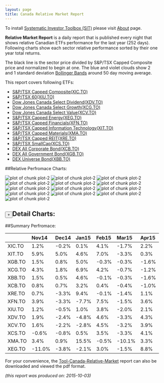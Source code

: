 ```yaml
---
layout: page
title: Canada Relative Market Report
---
```



To install [Systematic Investor Toolbox (SIT)](https://github.com/systematicinvestor/SIT) please visit [About](/about) page.





**Relative Market Report** is a daily report that is published every night 
that shows relative Canadian ETFs performance 
for the last year (252 days). Following charts show each sector relative 
performance sorted by their one year total returns. 

The black line is the sector price divided by S&P/TSX Capped Composite price 
and normalized to begin at one. 
The blue and violet clouds show 2 and 1 standard deviation 
[Bollinger Bands](http://en.wikipedia.org/wiki/Bollinger_Bands)
around 50 day moving average. 

This report covers following ETFs:

* [S&P/TSX Capped Composite(XIC.TO)](http://finance.yahoo.com/q/hl?s=XIC.TO)
* [S&P/TSX 60(XIU.TO)](http://finance.yahoo.com/q/hl?s=XIU.TO)
* [Dow Jones Canada Select Dividend(XDV.TO)](http://finance.yahoo.com/q/hl?s=XDV.TO)
* [Dow Jones Canada Select Growth(XCG.TO)](http://finance.yahoo.com/q/hl?s=XCG.TO)
* [Dow Jones Canada Select Value(XCV.TO)](http://finance.yahoo.com/q/hl?s=XCV.TO)
* [S&P/TSX Capped Energy(XEG.TO)](http://finance.yahoo.com/q/hl?s=XEG.TO)
* [S&P/TSX Capped Financials(XFN.TO)](http://finance.yahoo.com/q/hl?s=XFN.TO)
* [S&P/TSX Capped Information Technology(XIT.TO)](http://finance.yahoo.com/q/hl?s=XIT.TO)
* [S&P/TSX Capped Materials(XMA.TO)](http://finance.yahoo.com/q/hl?s=XMA.TO)
* [S&P/TSX Capped REIT(XRE.TO)](http://finance.yahoo.com/q/hl?s=XRE.TO)
* [S&P/TSX SmallCap(XCS.TO)](http://finance.yahoo.com/q/hl?s=XCS.TO)
* [DEX All Corporate Bond(XCB.TO)](http://finance.yahoo.com/q/hl?s=XCB.TO)
* [DEX All Government Bond(XGB.TO)](http://finance.yahoo.com/q/hl?s=XGB.TO)
* [DEX Universe Bond(XBB.TO)](http://finance.yahoo.com/q/hl?s=XBB.TO)


##Relative Perfromace Charts:
    


![plot of chunk plot-2](/public/images/Tool-Canada-Relative-Market/plot-2-1.png) ![plot of chunk plot-2](/public/images/Tool-Canada-Relative-Market/plot-2-2.png) ![plot of chunk plot-2](/public/images/Tool-Canada-Relative-Market/plot-2-3.png) ![plot of chunk plot-2](/public/images/Tool-Canada-Relative-Market/plot-2-4.png) ![plot of chunk plot-2](/public/images/Tool-Canada-Relative-Market/plot-2-5.png) ![plot of chunk plot-2](/public/images/Tool-Canada-Relative-Market/plot-2-6.png) ![plot of chunk plot-2](/public/images/Tool-Canada-Relative-Market/plot-2-7.png) ![plot of chunk plot-2](/public/images/Tool-Canada-Relative-Market/plot-2-8.png) ![plot of chunk plot-2](/public/images/Tool-Canada-Relative-Market/plot-2-9.png) ![plot of chunk plot-2](/public/images/Tool-Canada-Relative-Market/plot-2-10.png) ![plot of chunk plot-2](/public/images/Tool-Canada-Relative-Market/plot-2-11.png) ![plot of chunk plot-2](/public/images/Tool-Canada-Relative-Market/plot-2-12.png) ![plot of chunk plot-2](/public/images/Tool-Canada-Relative-Market/plot-2-13.png) 

<input type="button" class="btn btn-sm" value="+">Detail Charts:
---
    




<div markdown="1" style="display:none;">
    


![plot of chunk plot-2](/public/images/Tool-Canada-Relative-Market/plot-2-14.png) ![plot of chunk plot-2](/public/images/Tool-Canada-Relative-Market/plot-2-15.png) ![plot of chunk plot-2](/public/images/Tool-Canada-Relative-Market/plot-2-16.png) ![plot of chunk plot-2](/public/images/Tool-Canada-Relative-Market/plot-2-17.png) ![plot of chunk plot-2](/public/images/Tool-Canada-Relative-Market/plot-2-18.png) ![plot of chunk plot-2](/public/images/Tool-Canada-Relative-Market/plot-2-19.png) ![plot of chunk plot-2](/public/images/Tool-Canada-Relative-Market/plot-2-20.png) ![plot of chunk plot-2](/public/images/Tool-Canada-Relative-Market/plot-2-21.png) ![plot of chunk plot-2](/public/images/Tool-Canada-Relative-Market/plot-2-22.png) ![plot of chunk plot-2](/public/images/Tool-Canada-Relative-Market/plot-2-23.png) ![plot of chunk plot-2](/public/images/Tool-Canada-Relative-Market/plot-2-24.png) ![plot of chunk plot-2](/public/images/Tool-Canada-Relative-Market/plot-2-25.png) ![plot of chunk plot-2](/public/images/Tool-Canada-Relative-Market/plot-2-26.png) ![plot of chunk plot-2](/public/images/Tool-Canada-Relative-Market/plot-2-27.png) 

</div>
    




##Summary Perfromace:
    




|       |Nov14  |Dec14  |Jan15  |Feb15  |Mar15  |Apr15  |May15  |Jun15  |Jul15  |Aug15  |Sep15  |Oct15  |Total  |
|:------|:------|:------|:------|:------|:------|:------|:------|:------|:------|:------|:------|:------|:------|
|XIC.TO |  1.2% | -0.2% |  0.1% |  4.1% | -1.7% |  2.2% | -1.2% | -2.9% | -0.2% | -4.3% | -3.4% |  0.3% | -6.1% |
|XIT.TO |  5.9% |  5.0% |  4.6% |  7.0% | -3.3% |  0.3% | -0.2% | -6.0% |  7.6% | -2.6% | -3.2% |  1.4% | 16.4% |
|XGB.TO |  1.5% |  0.8% |  5.0% | -0.3% | -0.3% | -1.6% |  0.2% | -0.5% |  1.4% | -0.9% | -0.6% |  0.3% |  5.0% |
|XCG.TO |  4.3% |  1.8% |  6.9% |  4.2% | -0.7% | -1.2% |  0.6% | -2.7% |  2.7% | -5.2% | -4.7% |  0.3% |  5.8% |
|XBB.TO |  1.5% |  0.5% |  4.6% | -0.1% | -0.3% | -1.6% |  0.2% | -0.7% |  1.7% | -1.2% | -0.2% |  0.1% |  4.5% |
|XCB.TO |  0.8% |  0.7% |  3.2% |  0.4% | -0.4% | -1.0% |  0.0% | -0.4% |  0.7% | -1.2% | -0.3% |  0.3% |  2.9% |
|XRE.TO |  0.7% | -3.3% |  9.4% | -0.1% | -1.4% |  1.1% | -5.2% | -1.4% |  0.5% | -5.4% |  1.7% |  0.5% | -3.6% |
|XFN.TO |  3.9% | -3.3% | -7.7% |  7.5% | -1.5% |  3.6% | -1.6% | -1.4% |  0.3% | -3.3% | -0.5% | -1.2% | -5.8% |
|XIU.TO |  1.2% | -0.5% |  1.0% |  3.8% | -2.0% |  2.1% | -1.1% | -2.9% |  0.9% | -4.6% | -3.1% |  0.2% | -5.3% |
|XDV.TO |  1.9% | -2.4% | -4.8% |  4.6% | -3.3% |  4.3% | -2.2% | -2.4% | -2.1% | -3.3% | -1.6% | -0.2% |-11.3% |
|XCV.TO |  1.6% | -2.2% | -2.8% |  4.5% | -3.2% |  3.9% | -2.3% | -2.3% | -1.9% | -3.7% | -3.7% | -0.4% |-12.1% |
|XCS.TO | -0.6% | -0.8% |  0.5% |  3.5% | -3.3% |  4.1% |  0.1% | -3.2% | -6.8% | -2.8% | -6.8% |  2.0% |-13.8% |
|XMA.TO |  3.4% |  0.9% | 15.5% | -0.5% |-10.1% |  3.3% | -0.8% | -5.2% |-14.6% | -2.4% | -9.6% |  2.1% |-19.3% |
|XEG.TO |-11.0% | -3.8% | -2.1% |  3.0% | -1.5% |  8.8% | -7.2% | -6.2% | -9.0% | -2.1% | -8.1% |  1.3% |-33.2% |
    


For your convenience, the 
[Tool-Canada-Relative-Market](/public/images/Tool-Canada-Relative-Market/Tool-Canada-Relative-Market.pdf)
report can also be downloaded and viewed the pdf format.



*(this report was produced on: 2015-10-03)*
